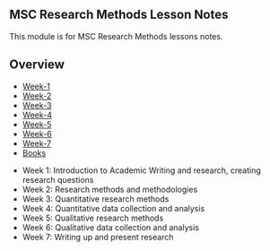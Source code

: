 ## MSC Research Methods  Lesson Notes

This module is for MSC Research Methods lessons notes.

## Overview

- [Week-1](/research-methods/Week-1.md)
- [Week-2](/research-methods/Week-2.md)
- [Week-3](/research-methods/Week-3.md)
- [Week-4](/research-methods/Week-4.md)
- [Week-5](/research-methods/Week-5.md)
- [Week-6](/research-methods/Week-6.md)
- [Week-7](/research-methods/Week-7.md)
- [Books](/research-methods/Books.md)

* Week 1: Introduction to Academic Writing and research, creating research questions
* Week 2: Research methods and methodologies
* Week 3: Quantitative research methods 
* Week 4: Quantitative data collection and analysis
* Week 5: Qualitative research methods
* Week 6: Qualitative data collection and analysis
* Week 7: Writing up and present research
